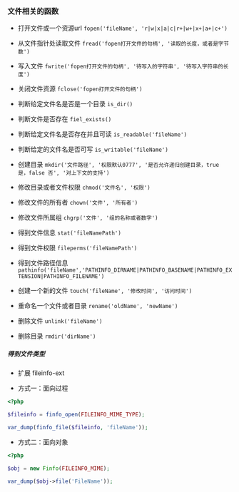 ### 文件相关的函数

* 打开文件或一个资源url `fopen('fileName', 'r|w|x|a|c|r+|w+|x+|a+|c+')` 

* 从文件指针处读取文件 `fread('fopen打开文件的句柄', '读取的长度，或者是字节数')`

* 写入文件 `fwrite('fopen打开文件的句柄', '待写入的字符串', '待写入字符串的长度')`

* 关闭文件资源 `fclose('fopen打开文件的句柄')`

* 判断给定文件名是否是一个目录 `is_dir()`

* 判断文件是否存在 `fiel_exists()`

* 判断给定文件名是否存在并且可读 `is_readable('fileName')`

* 判断给定的文件名是否可写 `is_writable('fileName')`

* 创建目录 `mkdir('文件路径', '权限默认0777', '是否允许递归创建目录，true 是，false 否', '对上下文的支持')`

* 修改目录或者文件权限 `chmod('文件名', '权限')`

* 修改文件的所有者 `chown('文件', '所有者')`

* 修改文件所属组 `chgrp('文件', '组的名称或者数字')`

* 得到文件信息 `stat('fileNamePath')`

* 得到文件权限 `fileperms('fileNamePath')`

* 得到文件路径信息 `pathinfo('fileName','PATHINFO_DIRNAME|PATHINFO_BASENAME|PATHINFO_EXTENSION|PATHINFO_FILENAME')`

* 创建一个新的文件 `touch('fileName', '修改时间', '访问时间')`

* 重命名一个文件或者目录  `rename('oldName', 'newName')`

* 删除文件 `unlink('fileName')`

* 删除目录 `rmdir('dirName')`

##### 得到文件类型

* 扩展 fileinfo-ext

* 方式一：面向过程

```php
<?php

$fileinfo = finfo_open(FILEINFO_MIME_TYPE);

var_dump(finfo_file($fileinfo, 'fileName'));

```

* 方式二：面向对象

```php
<?php

$obj = new Finfo(FILEINFO_MIME);

var_dump($obj->file('FileName'));
```

